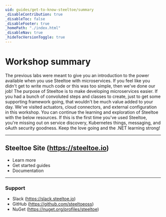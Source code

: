 ```yaml
---
uid: guides/get-to-know-steeltoe/summary
_disableContribution: true
_disableToc: false
_disableFooter: true
_homePath: "./index.html"
_disableNav: true
_hideTocVersionToggle: true
---
```


[exercise-1-link]: exercise1.md
[exercise-2-link]: exercise2.md
[exercise-3-link]: exercise3.md
[exercise-4-link]: exercise4.md

# Workshop summary

The previous labs were meant to give you an introduction to the power available when you use Steeltoe with microservices. If you feel like you didn't get to write much code or this was too simple, then we've done our job! The purpose of Steeltoe is to make developing microservices easier. If you had a bunch of convoluted steps and classes to create, just to get some supporting framework going, that wouldn't be much value added to your day. We've visited actuators, cloud connectors, and external configuration in this workshop. You can continue the learning and exploration of Steeltoe with the below resources. If this is the first time you've used Steeltoe, you're missing out on service discovery, Kubernetes things, messaging, and oAuth security goodness. Keep the love going and the .NET learning strong!

---

## Steeltoe Site (https://steeltoe.io)

- Learn more
- Get started guides
- Documentation

<!-- ---

### Training (https://steeltoe.io/training)

- Pivotal Platform Acceleration Lab for .NET Developers
- Pivotal Certified Developer .NET -->

---

### Support

- Slack (https://slack.steeltoe.io)
- GitHub (https://github.com/steeltoeoss)
- NuGet (https://nuget.org/profiles/steeltoe)
